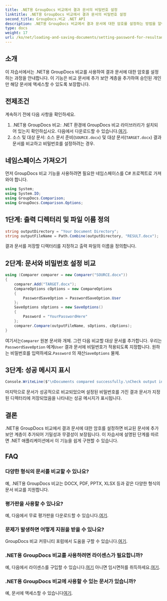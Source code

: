 ```yaml
---
title: .NET용 GroupDocs 비교에서 결과 문서의 비밀번호 설정
linktitle: .NET용 GroupDocs 비교에서 결과 문서의 비밀번호 설정
second_title: GroupDocs.비교 .NET API
description: .NET용 GroupDocs 비교에서 결과 문서에 대한 암호를 설정하는 방법을 알아보세요. 보안을 강화하고 비교 파일을 보호하세요.
type: docs
weight: 17
url: /ko/net/loading-and-saving-documents/setting-password-for-resultant-document/
---
```

## 소개
이 자습서에서는 .NET용 GroupDocs 비교를 사용하여 결과 문서에 대한 암호를 설정하는 과정을 안내합니다. 이 기능은 비교 문서에 추가 보안 계층을 추가하여 승인된 개인만 해당 문서에 액세스할 수 있도록 보장합니다.
## 전제조건
계속하기 전에 다음 사항을 확인하세요.
1.  .NET용 GroupDocs 비교: .NET 환경에 GroupDocs 비교 라이브러리가 설치되어 있는지 확인하십시오. 다음에서 다운로드할 수 있습니다.[여기](https://releases.groupdocs.com/comparison/net/).
2. 소스 및 대상 문서: 소스 문서 준비(`SOURCE.docx`) 및 대상 문서(`TARGET.docx`) 결과 문서를 비교하고 비밀번호를 설정하려는 경우.

## 네임스페이스 가져오기
먼저 GroupDocs 비교 기능을 사용하려면 필요한 네임스페이스를 C# 프로젝트로 가져와야 합니다.
```csharp
using System;
using System.IO;
using GroupDocs.Comparison;
using GroupDocs.Comparison.Options;
```
## 1단계: 출력 디렉터리 및 파일 이름 정의
```csharp
string outputDirectory = "Your Document Directory";
string outputFileName = Path.Combine(outputDirectory, "RESULT.docx");
```
결과 문서를 저장할 디렉터리를 지정하고 출력 파일의 이름을 정의합니다.
## 2단계: 문서와 비밀번호 설정 비교
```csharp
using (Comparer comparer = new Comparer("SOURCE.docx"))
{
    comparer.Add("TARGET.docx");
    CompareOptions cOptions = new CompareOptions
    {
        PasswordSaveOption = PasswordSaveOption.User
    };
    SaveOptions sOptions = new SaveOptions()
    {
        Password = "YourPasswordHere"
    };
    comparer.Compare(outputFileName, sOptions, cOptions);
}
```
 여기서는`Comparer` 원본 문서와 개체. 그런 다음 비교할 대상 문서를 추가합니다. 우리는`PasswordSaveOption` 에게`User` 결과 문서에 비밀번호가 적용되도록 지정합니다. 원하는 비밀번호를 입력하세요.`Password` 의 재산`SaveOptions` 물체.
## 3단계: 성공 메시지 표시
```csharp
Console.WriteLine($"\nDocuments compared successfully.\nCheck output in {outputDirectory}.");
```
마지막으로 문서가 성공적으로 비교되었으며 설정된 비밀번호를 가진 결과 문서가 지정된 디렉터리에 저장되었음을 나타내는 성공 메시지가 표시됩니다.

## 결론
.NET용 GroupDocs 비교에서 결과 문서에 대한 암호를 설정하면 비교된 문서에 추가 보안 계층이 추가되어 기밀성과 무결성이 보장됩니다. 이 자습서에 설명된 단계를 따르면 .NET 애플리케이션에서 이 기능을 쉽게 구현할 수 있습니다.
## FAQ
### 다양한 형식의 문서를 비교할 수 있나요?
예, .NET용 GroupDocs 비교는 DOCX, PDF, PPTX, XLSX 등과 같은 다양한 형식의 문서 비교를 지원합니다.
### 평가판을 사용할 수 있나요?
 예, 다음에서 무료 평가판을 다운로드할 수 있습니다.[여기](https://releases.groupdocs.com/).
### 문제가 발생하면 어떻게 지원을 받을 수 있나요?
 GroupDocs 비교 커뮤니티 포럼에서 도움을 구할 수 있습니다.[여기](https://forum.groupdocs.com/c/comparison/12).
### .NET용 GroupDocs 비교를 사용하려면 라이센스가 필요합니까?
 예, 다음에서 라이센스를 구입할 수 있습니다.[여기](https://purchase.groupdocs.com/buy) 아니면 임시면허를 취득하세요.[여기](https://purchase.groupdocs.com/temporary-license/).
### .NET용 GroupDocs 비교에 사용할 수 있는 문서가 있습니까?
 예, 문서에 액세스할 수 있습니다[여기](https://reference.groupdocs.com/comparison/net/).
